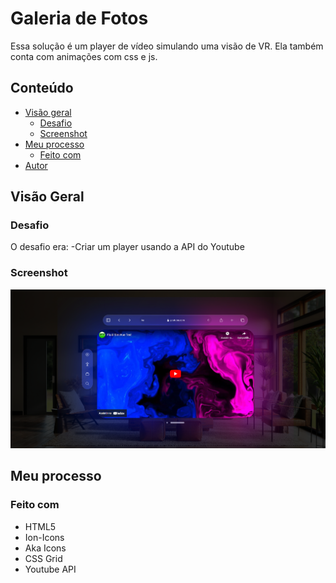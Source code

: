 # Galeria de Fotos

Essa solução é um player de vídeo simulando uma visão de VR.
Ela também conta com animações com css e js.

## Conteúdo

- [Visão geral](#visão-geral)
  - [Desafio](#desafio)
  - [Screenshot](#screenshot)
- [Meu processo](#meu-processo)
  - [Feito com](#feito-com)
- [Autor](#autor)

## Visão Geral

### Desafio

O desafio era:
-Criar um player usando a API do Youtube

### Screenshot

![Screenshot](./assets/Screenshot.png)

## Meu processo

### Feito com

- HTML5
- Ion-Icons
- Aka Icons
- CSS Grid
- Youtube API

